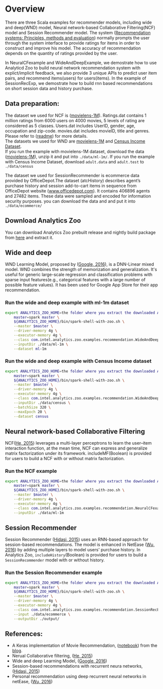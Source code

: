 # Overview

There are three Scala examples for recommender models, including wide and deep(WND) model, Neural network-based Collaborative Filtering(NCF) model and Session Recommender model.
The system ([Recommendation systems: Principles, methods and evaluation](http://www.sciencedirect.com/science/article/pii/S1110866515000341)) normally prompts the user through the system interface to provide ratings for items in order to construct and improve his model. The accuracy of recommendation depends on the quantity of ratings provided by the user.  

In NeuralCFexample and WideAndDeepExample, we demostrate how to use Analyticd Zoo to build neural network recommendation system with explict/implicit feedback, we also provide 3 unique APIs to predict user item pairs, and recommend items(users) for users(items). In the example of SessionRecExp, we demostrate how to build rnn based recommendations on short session data and history purchase.

## Data preparation: 
   The dataset we used for NCF is ([movielens-1M](https://grouplens.org/datasets/movielens/1m/)). Ratings.dat contains 1 million ratings from 6000 users on 4000 movies, 5 levels of rating are considered as 5 classes. Users.dat includes UserID, gender, age, occupation and zip-code. movies.dat includes movieID, title and genres. Please refer to ([readme](http://files.grouplens.org/datasets/movielens/ml-1m-README.txt)) for more details.  
   The datasets we used for WND are [movielens-1M](https://grouplens.org/datasets/movielens/1m/) and [Census Income Dataset](https://archive.ics.uci.edu/ml/datasets/Census+Income).  
   If you run the example with movielens-1M dataset, download the data ([movielens-1M](https://grouplens.org/datasets/movielens/1m/)), unzip it and put into `./data/ml-1m/`. If you run the example with Census Income Dataset, download `adult.data` and `adult.test` to `./data/census`
   
   The dataset we used for SessionRecommender is ecommerce data provided by OfficeDepot.The dataset (atcHistory) describes agent’s purchase history and session add-to-cart items in sequence from OfficeDepot website (www.officedepot.com). It contains 406896 agents and 27482 items. These data were sampled and encoded for information security purposes. you can download the data and and put it into `./data/ecommerce/`

## Download Analytics Zoo
   You can download Analytics Zoo prebuilt release and nightly build package from [here](https://analytics-zoo.github.io/master/#release-download/) and extract it.

## Wide and deep
   WND Learning Model, proposed by ([Google, 2016](https://arxiv.org/pdf/1606.07792.pdf)), is a DNN-Linear mixed model. WND combines the strength of memorization and generalization. It's useful for generic large-scale regression and classification problems with sparse input features(e.g., categorical features with a large number of possible feature values). It has been used for Google App Store for their app recommendation.
### Run the wide and deep example with ml-1m dataset
``` bash
export ANALYTICS_ZOO_HOME=the folder where you extract the downloaded Analytics Zoo zip package \
    master=spark master \
    ${ANALYTICS_ZOO_HOME}/bin/spark-shell-with-zoo.sh \
    --master $master \
    --driver-memory 4g \
    --executor-memory 4g \
    --class com.intel.analytics.zoo.examples.recommendation.WideAndDeepExample \
    --inputDir ./data/ml-1m \
    --dataset ml-1m
```

### Run the wide and deep example with Census Income dataset
``` bash
export ANALYTICS_ZOO_HOME=the folder where you extract the downloaded Analytics Zoo zip package \
    master=spark master \
    ${ANALYTICS_ZOO_HOME}/bin/spark-shell-with-zoo.sh \
    --master $master \
    --driver-memory 4g \
    --executor-memory 4g \
    --class com.intel.analytics.zoo.examples.recommendation.WideAndDeepExample \
    --inputDir ./data/census \
    --batchSize 320 \
    --maxEpoch 20 \
    --dataset census
```


## Neural network-based Collaborative Filtering
   NCF([He, 2015](https://www.comp.nus.edu.sg/~xiangnan/papers/ncf.pdf)) leverages a multi-layer perceptrons to learn the user–item interaction function, at the mean time, NCF can express and generalize matrix factorization under its framework. includeMF(Boolean) is provided for users to build a NCF with or without matrix factorization. 
### Run the NCF example
``` bash
export ANALYTICS_ZOO_HOME=the folder where you extract the downloaded Analytics Zoo zip package \
    master=spark master \
    ${ANALYTICS_ZOO_HOME}/bin/spark-shell-with-zoo.sh \
    --master $master \
    --driver-memory 4g \
    --executor-memory 4g \
    --class com.intel.analytics.zoo.examples.recommendation.NeuralCFexample \
    --inputDir ./data/ml-1m 
```


## Session Recommender
   Session Recommender ([Hidasi, 2015](https://arxiv.org/pdf/1511.06939.pdf)) uses an RNN-based approach for session-based recommendations. The model is enhanced in NetEase ([Wu, 2016](https://ieeexplore.ieee.org/document/7498326)) by adding multiple layers to model users' purchase history. In Analytics Zoo, `includeHistory`(Boolean) is provided for users to build a `SessionRecommender` model with or without history. 
### Run the Session Recommender example
``` bash
export ANALYTICS_ZOO_HOME=the folder where you extract the downloaded Analytics Zoo zip package \
    master=spark master \
    ${ANALYTICS_ZOO_HOME}/bin/spark-shell-with-zoo.sh \
    --master $master \
    --driver-memory 4g \
    --executor-memory 4g \
    --class com.intel.analytics.zoo.examples.recommendation.SessionRecExp \
    --input ./data/ecommerce \
    --outputDir ./output/
```
## References: 
* A Keras implementation of Movie Recommendation, ([notebook](https://github.com/ririw/ririw.github.io/blob/master/assets/Recommending%20movies.ipynb)) from the [blog](http://blog.richardweiss.org/2016/09/25/movie-embeddings.html).
* Nerual Collaborative filtering, ([He, 2015](https://www.comp.nus.edu.sg/~xiangnan/papers/ncf.pdf))
* Wide and deep Learning Model, ([Google, 2016](https://arxiv.org/pdf/1606.07792.pdf))
* Session-based recommendations with recurrent neura networks, ([Hidasi, 2015](https://arxiv.org/pdf/1511.06939.pdf))
* Personal recommendation using deep recurrent neural networks in netEase, ([Wu, 2016](https://ieeexplore.ieee.org/document/7498326))
